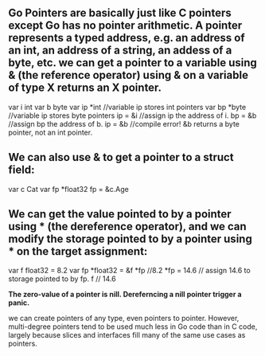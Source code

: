 ## Go Pointers are basically just like C pointers except Go has no pointer arithmetic. A pointer represents a typed address, e.g. an address of an int, an address of a string, an addess of a byte, etc. we can get a pointer to a variable using & (the reference operator) using & on a variable of type X returns an X pointer.

var i int
var b byte
var ip *int                //variable ip stores int pointers
var bp *byte               //variable ip stores byte pointers
ip = &i                    //assign ip the address of i.
bp = &b                    //assign bp the address of b.
ip = &b                    //compile error! &b returns a byte pointer, not an int pointer.


## We can also use & to get a pointer to a struct field:
var c Cat
var fp *float32
fp = &c.Age

## We can get the value pointed to by a pointer using * (the dereference operator), and we can modify the storage pointed to by a pointer using * on the target assignment:

var f float32 = 8.2
var fp *float32  = &f
*fp                    //8.2
*fp = 14.6             // assign 14.6 to storage pointed to by fp.
f                      // 14.6


**The zero-value of a pointer is nill. Dereferncing a nill pointer trigger a panic.**

we can create pointers of any type, even pointers to pointer. However, multi-degree pointers tend to be used  much less in Go code than in C code, largely because slices and interfaces fill many of the same use cases as pointers.

